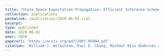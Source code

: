 ```yaml
---
title: "State Space Expectation Propagation: Efficient Inference Schemes for Temporal Gaussian Processes"
collection: publications
permalink: /publication/2020-06-01-icml
excerpt: ''
type: published
date: 2020-06-01
year: 2020
paperurl: 'https://arxiv.org/pdf/2007.05994.pdf'
citation: 'William J. Wilkinson, Paul E. Chang, Michael Riis Andersen and Arno Solin, <i>State Space Expectation Propagation: Efficient Inference Schemes for Temporal Gaussian Processes</i>, in International Conference on Machine Learning (ICML) 2020.'
---
```

